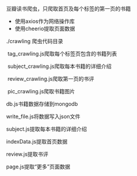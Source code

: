 豆瓣读书爬虫，只爬取首页及每个标签的第一页的书籍

- 使用axios作为网络操作库
- 使用cheerio提取页面数据

./crawling 爬虫代码目录

​	tag_crawling.js爬取每个标签页包含的书籍列表

​	subject_crawling.js爬取每本书籍的详细介绍

​	review_crawling.js爬取第一页的书评

​	pic_crawling.js爬取书籍图片

db.js书籍数据存储到mongodb

write_file.js将数据写入json文件

subject.js提取每本书籍的详细介绍

indexData.js提取首页数据

review.js提取书评

page.js提取“更多”页面数据



